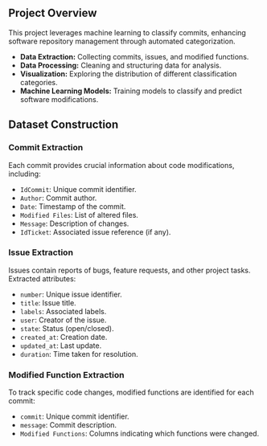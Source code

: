## Project Overview  
This project leverages machine learning to classify commits, enhancing software repository management through automated categorization.  

- **Data Extraction:** Collecting commits, issues, and modified functions.
- **Data Processing:** Cleaning and structuring data for analysis.
- **Visualization:** Exploring the distribution of different classification categories.
- **Machine Learning Models:** Training models to classify and predict software modifications.

## Dataset Construction
### Commit Extraction
Each commit provides crucial information about code modifications, including:
- `IdCommit`: Unique commit identifier.
- `Author`: Commit author.
- `Date`: Timestamp of the commit.
- `Modified Files`: List of altered files.
- `Message`: Description of changes.
- `IdTicket`: Associated issue reference (if any).

### Issue Extraction
Issues contain reports of bugs, feature requests, and other project tasks. Extracted attributes:
- `number`: Unique issue identifier.
- `title`: Issue title.
- `labels`: Associated labels.
- `user`: Creator of the issue.
- `state`: Status (open/closed).
- `created_at`: Creation date.
- `updated_at`: Last update.
- `duration`: Time taken for resolution.

### Modified Function Extraction
To track specific code changes, modified functions are identified for each commit:
- `commit`: Unique commit identifier.
- `message`: Commit description.
- `Modified Functions`: Columns indicating which functions were changed.



